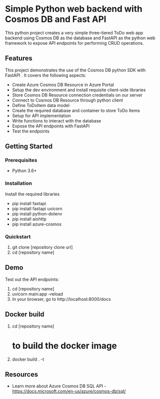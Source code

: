 # Simple Python web backend with Cosmos DB and Fast API

This python project creates a very simple three-tiered ToDo web app backend using Cosmos DB as the database and FastAPI as the python web framework to expose API endpoints for performing CRUD operations.

## Features

This project demonstrates the use of the Cosmos DB python SDK with FastAPI . It covers the following aspects:

* Create Azure Cosmos DB Resource in Azure Portal 
* Setup the dev environment and install requisite client-side libraries
* Store Cosmos DB Resource connection credentials on our server 
* Connect to Cosmos DB Resource through python client 
* Define ToDoItem data model 
* Create the required database and container to store ToDo Items 
* Setup for API implementation 
* Write functions to interact with the database 
* Expose the API endpoints with FastAPI 
* Test the endpoints 

## Getting Started

### Prerequisites

- Python 3.6+

### Installation

Install the required libraries
- pip install fastapi
- pip install fastapi uvicorn
- pip install python-dotenv
- pip install aiohttp
- pip install azure-cosmos

### Quickstart

1. git clone [repository clone url]
2. cd [repository name]


## Demo

Test out the API endpoints:

1. cd [repository name]
2. uvicorn main:app –reload
3. In your browser, go to http://localhost:8000/docs 


## Docker build

1. cd [repository name]
   
   # to build the docker image
2. docker build . -t <tag name>



## Resources

- Learn more about Azure Cosmos DB SQL API  - https://docs.microsoft.com/en-us/azure/cosmos-db/sql/
